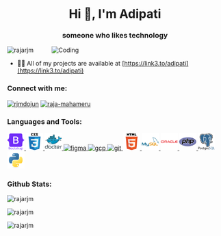<h1 align="center">Hi 👋, I'm Adipati</h1>
<h3 align="center">someone who likes technology</h3>
<img align="right" alt="Coding" width="400" src="https://www.jagoanhosting.com/blog/wp-content/uploads/2021/02/joshua-reddekopp-SyYmXSDnJ54-unsplash-scaled.jpg"

<p align="left"> <img src="https://komarev.com/ghpvc/?username=rajarjm&label=Profile%20views&color=0e75b6&style=flat" alt="rajarjm" /> </p>

- 👨‍💻 All of my projects are available at [https://link3.to/adipati](https://link3.to/adipati)

<h3 align="left">Connect with me:</h3>
<p align="left">
<a href="https://twitter.com/rjmdojun" target="blank"><img align="center" src="https://raw.githubusercontent.com/rahuldkjain/github-profile-readme-generator/master/src/images/icons/Social/twitter.svg" alt="rjmdojun" height="30" width="40" /></a>
<a href="https://linkedin.com/in/raja-mahameru-113858222" target="blank"><img align="center" src="https://raw.githubusercontent.com/rahuldkjain/github-profile-readme-generator/master/src/images/icons/Social/linked-in-alt.svg" alt="raja-mahameru" height="30" width="40" /></a>
</p>

<h3 align="left">Languages and Tools:</h3>
<p align="left"> <a href="https://getbootstrap.com" target="_blank" rel="noreferrer"> <img src="https://raw.githubusercontent.com/devicons/devicon/master/icons/bootstrap/bootstrap-plain-wordmark.svg" alt="bootstrap" width="40" height="40"/> </a> <a href="https://www.w3schools.com/css/" target="_blank" rel="noreferrer"> <img src="https://raw.githubusercontent.com/devicons/devicon/master/icons/css3/css3-original-wordmark.svg" alt="css3" width="40" height="40"/> </a> <a href="https://www.docker.com/" target="_blank" rel="noreferrer"> <img src="https://raw.githubusercontent.com/devicons/devicon/master/icons/docker/docker-original-wordmark.svg" alt="docker" width="40" height="40"/> </a> <a href="https://www.figma.com/" target="_blank" rel="noreferrer"> <img src="https://www.vectorlogo.zone/logos/figma/figma-icon.svg" alt="figma" width="40" height="40"/> </a> <a href="https://cloud.google.com" target="_blank" rel="noreferrer"> <img src="https://www.vectorlogo.zone/logos/google_cloud/google_cloud-icon.svg" alt="gcp" width="40" height="40"/> </a> <a href="https://git-scm.com/" target="_blank" rel="noreferrer"> <img src="https://www.vectorlogo.zone/logos/git-scm/git-scm-icon.svg" alt="git" width="40" height="40"/> </a> <a href="https://www.w3.org/html/" target="_blank" rel="noreferrer"> <img src="https://raw.githubusercontent.com/devicons/devicon/master/icons/html5/html5-original-wordmark.svg" alt="html5" width="40" height="40"/> </a> <a href="https://www.mysql.com/" target="_blank" rel="noreferrer"> <img src="https://raw.githubusercontent.com/devicons/devicon/master/icons/mysql/mysql-original-wordmark.svg" alt="mysql" width="40" height="40"/> </a> <a href="https://www.oracle.com/" target="_blank" rel="noreferrer"> <img src="https://raw.githubusercontent.com/devicons/devicon/master/icons/oracle/oracle-original.svg" alt="oracle" width="40" height="40"/> </a> <a href="https://www.php.net" target="_blank" rel="noreferrer"> <img src="https://raw.githubusercontent.com/devicons/devicon/master/icons/php/php-original.svg" alt="php" width="40" height="40"/> </a> <a href="https://www.postgresql.org" target="_blank" rel="noreferrer"> <img src="https://raw.githubusercontent.com/devicons/devicon/master/icons/postgresql/postgresql-original-wordmark.svg" alt="postgresql" width="40" height="40"/> </a> <a href="https://www.python.org" target="_blank" rel="noreferrer"> <img src="https://raw.githubusercontent.com/devicons/devicon/master/icons/python/python-original.svg" alt="python" width="40" height="40"/> </a> </p>

<h3 align="left">Github Stats:</h3>
<p align="left">
  <!-- Top Languages -->
  <img src="https://github-readme-stats.vercel.app/api/top-langs?username=rajarjm&show_icons=true&locale=en&layout=compact" alt="rajarjm" />
</p>

<p align="left">
  <!-- GitHub Stats -->
  <img src="https://github-readme-stats.vercel.app/api?username=rajarjm&show_icons=true&locale=en" alt="rajarjm" />
</p>

<p align="left">
  <!-- GitHub Streak Stats -->
  <img src="https://github-readme-streak-stats.herokuapp.com/?user=rajarjm&" alt="rajarjm" />
</p>
